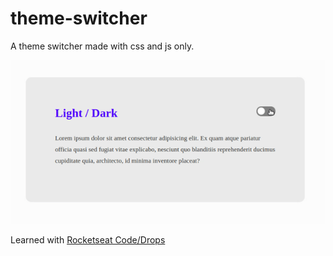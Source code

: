 # theme-switcher

A theme switcher made with css and js only.

![gif](./theme-switcher.gif)

Learned with [Rocketseat Code/Drops](https://www.youtube.com/watch?v=BvhYm0BOLvA)
